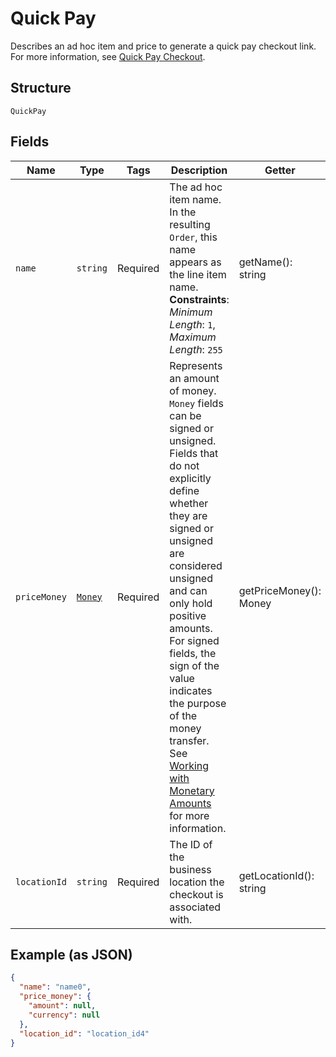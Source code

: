 
# Quick Pay

Describes an ad hoc item and price to generate a quick pay checkout link.
For more information,
see [Quick Pay Checkout](https://developer.squareup.com/docs/checkout-api/quick-pay-checkout).

## Structure

`QuickPay`

## Fields

| Name | Type | Tags | Description | Getter | Setter |
|  --- | --- | --- | --- | --- | --- |
| `name` | `string` | Required | The ad hoc item name. In the resulting `Order`, this name appears as the line item name.<br>**Constraints**: *Minimum Length*: `1`, *Maximum Length*: `255` | getName(): string | setName(string name): void |
| `priceMoney` | [`Money`](../../doc/models/money.md) | Required | Represents an amount of money. `Money` fields can be signed or unsigned.<br>Fields that do not explicitly define whether they are signed or unsigned are<br>considered unsigned and can only hold positive amounts. For signed fields, the<br>sign of the value indicates the purpose of the money transfer. See<br>[Working with Monetary Amounts](https://developer.squareup.com/docs/build-basics/working-with-monetary-amounts)<br>for more information. | getPriceMoney(): Money | setPriceMoney(Money priceMoney): void |
| `locationId` | `string` | Required | The ID of the business location the checkout is associated with. | getLocationId(): string | setLocationId(string locationId): void |

## Example (as JSON)

```json
{
  "name": "name0",
  "price_money": {
    "amount": null,
    "currency": null
  },
  "location_id": "location_id4"
}
```

